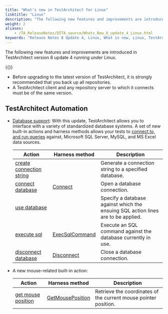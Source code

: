 ```yaml
--- 
title: "What's new in TestArchitect for Linux"
linktitle: "Linux"
description: "The following new features and improvements are introduced in TestArchitect version 8 update 4 running under Linux."
weight: 2
aliases: 
    - /TA_ReleaseNotes/DITA_source/Whats_New_8_update_4_Linux.html
keywords: "Release Notes 8 Update 4, Linux, What is new, Linux, TestArchitect 8 Update 4, TestArchitect 8 Update 4, what is new, Linux"
---
```


The following new features and improvements are introduced in TestArchitect version 8 update 4 running under Linux.

{{<remember>}}

-   Before upgrading to the latest version of TestArchitect, it is strongly recommended that you back up all repositories.
-   A TestArchitect client and any repository server to which it connects must be of the same version.

## TestArchitect Automation

-   [Database support](/automation-guide/application-testing/testing-with-databases/): With this update, TestArchitect allows you to interface with a variety of standardized database systems. A set of new built-in actions and harness methods allows your tests to [connect to, and run queries](/automation-guide/application-testing/testing-with-databases/) against, Microsoft SQL Server, MySQL, and MS Excel data sources.

    |Action|Harness method|Description|
    |------|--------------|-----------|
    |[create connection string](/automation-guide/action-based-testing-language/built-in-actions/system-actions/database/create-connection-string)| |Generate a connection string to a specified database.|
    |[connect database](/automation-guide/action-based-testing-language/built-in-actions/system-actions/database/connect-database)|[Connect](/automation-guide/action-based-testing-language/testarchitect-automation-classes/automation-classes/abtdatabase/connect)|Open a database connection.|
    |[use database](/automation-guide/action-based-testing-language/built-in-actions/system-actions/database/use-database)| |Specify a database against which the ensuing SQL action lines are to be applied.|
    |[execute sql](/automation-guide/action-based-testing-language/built-in-actions/system-actions/database/execute-sql)|[ExecSqlCommand](/automation-guide/action-based-testing-language/testarchitect-automation-classes/automation-classes/abtdatabase/execsqlcommand)|Execute an SQL command against the database currently in use.|
    |[disconnect database](/automation-guide/action-based-testing-language/built-in-actions/system-actions/database/disconnect-database)|[Disconnect](/automation-guide/action-based-testing-language/testarchitect-automation-classes/automation-classes/abtdatabase/disconnect)|Close a database connection.|

-   A new mouse-related built-in action:

    |Action|Harness method|Description|
    |------|--------------|-----------|
    |[get mouse position](/automation-guide/action-based-testing-language/built-in-actions/system-actions/mouse/get-mouse-position)|[GetMousePosition](/automation-guide/action-based-testing-language/testarchitect-automation-classes/automation-classes/abtentity/getmouseposition)|Retrieve the coordinates of the current mouse pointer position.|


